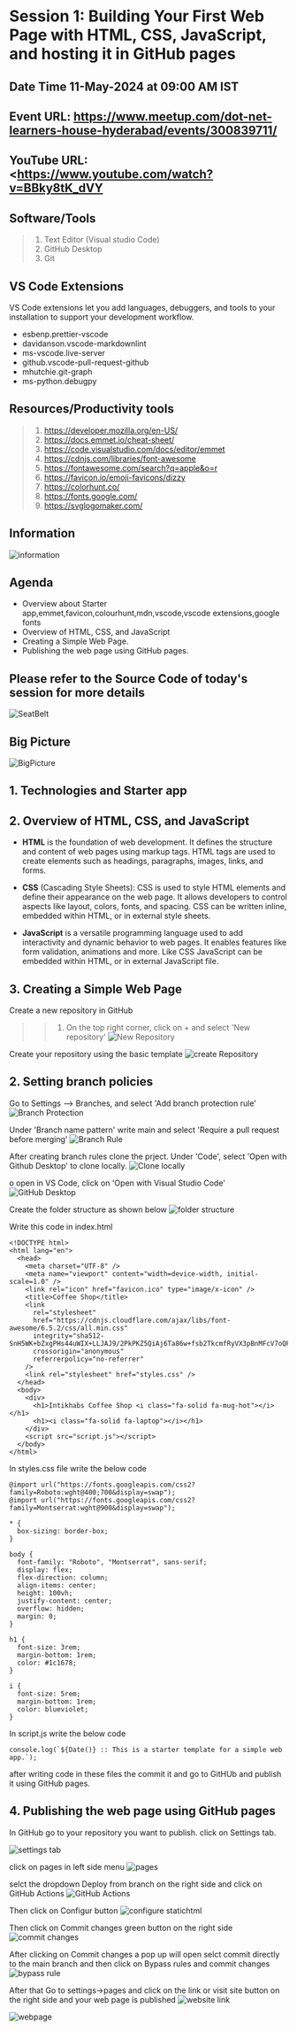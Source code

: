 # Session 1: Building Your First Web Page with HTML, CSS, JavaScript, and hosting it in GitHub pages

## Date Time 11-May-2024 at 09:00 AM IST

## Event URL: <https://www.meetup.com/dot-net-learners-house-hyderabad/events/300839711/>

## YouTube URL: <<https://www.youtube.com/watch?v=BBky8tK_dVY>

## Software/Tools
>
> 1. Text Editor (Visual studio Code)
> 2. GitHub Desktop
> 3. Git
## VS Code Extensions
VS Code extensions let you add languages, debuggers, and tools to your installation to support your development workflow.

* esbenp.prettier-vscode
* davidanson.vscode-markdownlint
* ms-vscode.live-server
* github.vscode-pull-request-github
* mhutchie.git-graph
* ms-python.debugpy
  
## Resources/Productivity tools
>
> 1. <https://developer.mozilla.org/en-US/>
> 2. <https://docs.emmet.io/cheat-sheet/>
> 3. <https://code.visualstudio.com/docs/editor/emmet>
> 4. <https://cdnjs.com/libraries/font-awesome>
> 5. <https://fontawesome.com/search?q=apple&o=r>
> 6. <https://favicon.io/emoji-favicons/dizzy>
> 7. <https://colorhunt.co/>
> 8. <https://fonts.google.com/>
> 9. <https://svglogomaker.com/>

## Information

![information](images/Information.PNG)

## Agenda

* Overview about Starter app,emmet,favicon,colourhunt,mdn,vscode,vscode extensions,google fonts
* Overview of HTML, CSS, and JavaScript
* Creating a Simple Web Page.
* Publishing the web page using GitHub pages.

## Please refer to the Source Code of today's session for more details

![SeatBelt](images/SeatBelt.PNG)

## Big Picture

![BigPicture](S1/big_picture.png)

## 1. Technologies and Starter app

## 2. Overview of HTML, CSS, and JavaScript

* **HTML** is the foundation of web development. It defines the structure and content of web pages using markup tags. HTML tags are used to create elements such as headings, paragraphs, images, links, and forms.
  
* **CSS** (Cascading Style Sheets): CSS is used to style HTML elements and define their appearance on the web page. It allows developers to control aspects like layout, colors, fonts, and spacing. CSS can be written inline, embedded within HTML, or in external style sheets.
  
* **JavaScript** is a versatile programming language used to add interactivity and dynamic behavior to web pages. It enables features like form validation, animations and more. Like CSS JavaScript can be embedded within HTML, or in external JavaScript file.

## 3. Creating a Simple Web Page

Create a new repository in GitHub
>>
>> 1. On the top right corner, click on + and select 'New repository'
![New Repository](S1/1.png)

Create your repository using the basic template
![create Repository](S1/2.png)

## 2.  Setting branch policies

Go to Settings --> Branches, and select 'Add branch protection rule'
![Branch Protection](S1/3.png)

Under 'Branch name pattern' write main and select 'Require a pull request before merging'
![Branch Rule](S1/4.png)

After creating branch rules clone the prject.
Under 'Code', select 'Open with Github Desktop' to clone locally.
![Clone locally](S1/5.png)

o open in VS Code, click on 'Open with Visual Studio Code'
![GitHub Desktop](S1/6.png)

Create the folder structure as shown below
![folder structure](S1/7.png)

Write this code in index.html

```text
<!DOCTYPE html>
<html lang="en">
  <head>
    <meta charset="UTF-8" />
    <meta name="viewport" content="width=device-width, initial-scale=1.0" />
    <link rel="icon" href="favicon.ico" type="image/x-icon" />
    <title>Coffee Shop</title>
    <link
      rel="stylesheet"
      href="https://cdnjs.cloudflare.com/ajax/libs/font-awesome/6.5.2/css/all.min.css"
      integrity="sha512-SnH5WK+bZxgPHs44uWIX+LLJAJ9/2PkPKZ5QiAj6Ta86w+fsb2TkcmfRyVX3pBnMFcV7oQPJkl9QevSCWr3W6A=="
      crossorigin="anonymous"
      referrerpolicy="no-referrer"
    />
    <link rel="stylesheet" href="styles.css" />
  </head>
  <body>
    <div>
      <h1>Intikhabs Coffee Shop <i class="fa-solid fa-mug-hot"></i></h1>
      <h1><i class="fa-solid fa-laptop"></i></h1>
    </div>
    <script src="script.js"></script>
  </body>
</html>

```

In styles.css file write the below code

```text
@import url("https://fonts.googleapis.com/css2?family=Roboto:wght@400;700&display=swap");
@import url("https://fonts.googleapis.com/css2?family=Montserrat:wght@900&display=swap");

* {
  box-sizing: border-box;
}

body {
  font-family: "Roboto", "Montserrat", sans-serif;
  display: flex;
  flex-direction: column;
  align-items: center;
  height: 100vh;
  justify-content: center;
  overflow: hidden;
  margin: 0;
}

h1 {
  font-size: 3rem;
  margin-bottom: 1rem;
  color: #1c1678;
}

i {
  font-size: 5rem;
  margin-bottom: 1rem;
  color: blueviolet;
}

```

In script.js write the below code

```text
console.log(`${Date()} :: This is a starter template for a simple web app.`);
```

after writing code in these files the commit it and go to GitHUb and publish it using GitHub pages.

## 4. Publishing the web page using GitHub pages

In GitHub go to your repository you want to publish.
click on Settings tab.

![settings tab](S1/8.png)

click on pages in left side menu
![pages](S1/9.png)

selct the dropdown Deploy from branch on the right side and click on GitHub Actions
![GitHub Actions](S1/10.png)

Then click on Configur button
![configure statichtml](S1/11.png)

Then click on Commit changes green button on the right side
![commit changes](S1/12.png)

After clicking on Commit changes a pop up
will open selct commit directly to the main branch and then click on Bypass rules and commit changes
![bypass rule](S1/13.png)

After that Go to settings->pages
and click on the link or visit site button on the right side and your web page is published
![website link](S1/14.png)

![webpage](S1/15.png)
